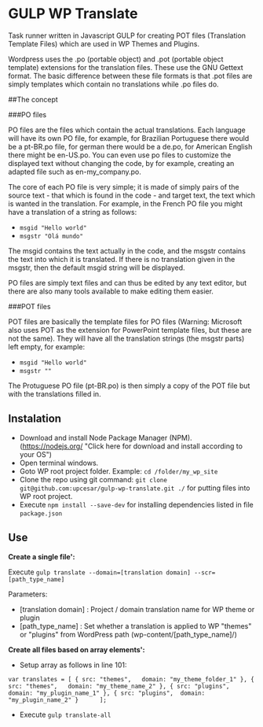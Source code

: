 # GULP WP Translate

Task runner written in Javascript GULP for creating POT files (Translation Template Files) which are used in WP Themes and Plugins.

Wordpress uses the .po (portable object) and .pot (portable object template) extensions for the translation files. These use the GNU Gettext format. The basic difference between these file formats is that .pot files are simply templates which contain no translations while .po files do.

##The concept

###PO files

PO files are the files which contain the actual translations. Each language will have its own PO file, for example, for Brazilian Portuguese there would be a pt-BR.po file, for german there would be a de.po, for American English there might be en-US.po. You can even use po files to customize the displayed text without changing the code, by for example, creating an adapted file such as en-my_company.po.

The core of each PO file is very simple; it is made of simply pairs of the source text - that which is found in the code - and target text, the text which is wanted in the translation. For example, in the French PO file you might have a translation of a string as follows:

- `msgid "Hello world"`
- `msgstr "Olá mundo"`

The msgid contains the text actually in the code, and the msgstr contains the text into which it is translated. If there is no translation given in the msgstr, then the default msgid string will be displayed.

PO files are simply text files and can thus be edited by any text editor, but there are also many tools available to make editing them easier.

###POT files

POT files are basically the template files for PO files (Warning: Microsoft also uses POT as the extension for PowerPoint template files, but these are not the same). They will have all the translation strings (the msgstr parts) left empty, for example:

- `msgid "Hello world"`
- `msgstr ""`

The Protuguese PO file (pt-BR.po) is then simply a copy of the POT file but with the translations filled in. 


## Instalation

- Download and install Node Package Manager (NPM). (https://nodejs.org/ "Click here for download and install according to your OS")
- Open terminal windows.
- Goto WP root project folder. Example: `cd /folder/my_wp_site`
- Clone the repo using git command: `git clone git@github.com:upcesar/gulp-wp-translate.git ./` for putting files into WP root project.
- Execute `npm install --save-dev` for installing dependencies listed in file `package.json`

## Use

**Create a single file':**

Execute `gulp translate --domain=[translation domain] --scr=[path_type_name]`

Parameters:

- [translation domain] : Project / domain translation name for WP theme or plugin
- [path_type_name]     : Set whether a translation is applied to WP "themes" or "plugins" from WordPress path (wp-content/[path_type_name]/)

**Create all files based on array elements':**

- Setup array as follows in line 101:

`var translates = [
		{ src: "themes",   domain: "my_theme_folder_1" },
		{ src: "themes",   domain: "my_theme_name_2" },
		{ src: "plugins",  domain: "my_plugin_name_1" },
		{ src: "plugins",  domain: "my_plugin_name_2" }		
  	];`

- Execute `gulp translate-all`